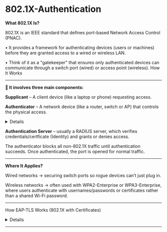 # 802.1X-Authentication


**What 802.1X Is?**

802.1X is an IEEE standard that defines port-based Network Access Control (PNAC).

• It provides a framework for authenticating devices (users or machines) before they are granted access to a wired or wireless LAN.

• Think of it as a "gatekeeper" that ensures only authenticated devices can communicate through a switch port (wired) or access point (wireless).
How It Works

-----

**🌟 It involves three main components:**

**Supplicant** – A client device (like a laptop or phone) requesting access.

**Authenticator** – A network device (like a router, switch or AP) that controls the physical access. 

<details>

By Physical access, we mean it controls whether the network port or radio channel is allowed to carry traffic. Until authentication succeeds, the authenticator keeps that port or channel in a blocked/unauthorized state—no normal data packets can pass through. Only authentication-related traffic (EAP over LAN or EAPOL) is allowed.

**Example Scenarios**

**Wired LAN: **Imagine plugging your laptop into a company’s network port. The switch port you connect to will not let you reach the LAN or Internet until your device successfully authenticates (e.g., with a username/password or certificate).

**Wi-Fi:** When you try to join a secure corporate Wi-Fi (WPA2-Enterprise), your access point acts as the gatekeeper. It won’t forward your traffic until your credentials are validated by the authentication server.

</details>

**Authentication Server** – usually a RADIUS server, which verifies credentials/certficate (Identity) and grants or denies access.

The authenticator blocks all non-802.1X traffic until authentication succeeds. Once authenticated, the port is opened for normal traffic.

------

**Where It Applies?**

Wired networks → securing switch ports so rogue devices can’t just plug in.

Wireless networks → often used with WPA2-Enterprise or WPA3-Enterprise, where users authenticate with usernames/passwords or certificates rather than a shared Wi-Fi password.

------

How EAP-TLS Works (802.1X with Certificates)

<details>

802.1X itself is just a framework — it doesn’t define how authentication happens, only when and where (i.e., at the network port). 802.1X enforces that authentication must happen at the network entry point (before you send traffic), but it doesn’t care whether that authentication is via password, certificate, smart card, or something else — that’s EAP’s job

**1. Device Starts Connection**

• A client device (supplicant) tries to join the secure Wi-Fi (e.g., WPA2-Enterprise or WPA3-Enterprise).

• The access point (authenticator) says: “Hold on, prove who you are first.”

**2. EAP Negotiation via 802.1X**

• The authenticator only allows EAPOL traffic (EAP over LAN).

• The supplicant and the authentication server (RADIUS) begin an EAP session.

• The authenticator just passes messages back and forth.

**3. Certificate-Based Authentication**

• The client presents its digital certificate (issued by a trusted Certificate Authority that the company manages).

• The RADIUS server validates:

  1) The certificate is signed by the trusted CA.
  2) The certificate is still valid (not expired or revoked).
  3) It matches an identity (user or machine) in the directory (like Active Directory).

• The RADIUS server also presents its own certificate (so the client knows it’s talking to the real server, not an imposter).

• This is called mutual authentication.

**4. Secure Session Established**

• Once both sides trust each other, they establish a secure TLS tunnel (like HTTPS).

• Keys are derived to encrypt the wireless session.

• The authenticator opens the port, and the client gets access to the network.


**🌟 Why EAP-TLS with Certificates is So Good**

1) Strong Security
• Certificates are very hard to steal compared to passwords.
• No shared Wi-Fi password floating around.
• Resistant to dictionary/brute-force attacks (unlike some EAP methods).

2) Mutual Authentication
• Both the client and server prove their identity.
• Prevents rogue access points or fake RADIUS servers.

3) Scalability and Manageability
• Each user/device gets its own certificate.If someone leaves the company, just revoke their certificate — no impact on others.
• Works seamlessly with enterprise PKI (Public Key Infrastructure).

4) Integration with Enterprise Infrastructure
• Works with Active Directory, LDAP, or any identity system tied to the CA.
• Supports policies (e.g., different VLANs depending on the device type or group).

</details>

--------








